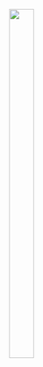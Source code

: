 <p float="center>
          
<img src="https://user-images.githubusercontent.com/113609040/210040596-19a974e5-a1c9-4da7-a54e-a68404ed17e0.png" width=22% height=35%>

<img src="https://user-images.githubusercontent.com/113609040/220023044-f1531c0d-bf1c-45dc-8e57-1a77055451ab.gif" width=30% height=40%>

</p>
